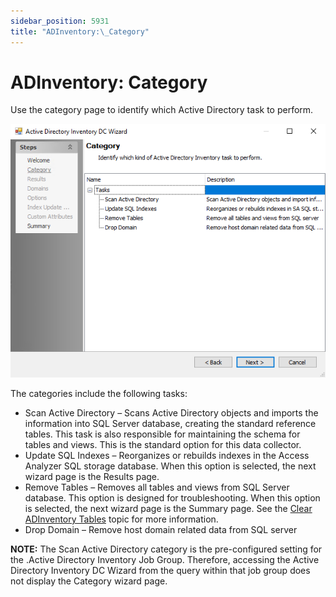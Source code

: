 ```yaml
---
sidebar_position: 5931
title: "ADInventory:\_Category"
---
```


# ADInventory: Category

Use the category page to identify which Active Directory task to perform.

![Active Directory Inventory DC Wizard Category page](../../../../../../../static/images/AccessAnalyzer_12.0/Content/Resources/Images/EnterpriseAuditor/Admin/DataCollector/ADInventory/Category.png "Active Directory Inventory DC Wizard Category page")

The categories include the following tasks:

* Scan Active Directory – Scans Active Directory objects and imports the information into SQL Server database, creating the standard reference tables. This task is also responsible for maintaining the schema for tables and views. This is the standard option for this data collector.
* Update SQL Indexes – Reorganizes or rebuilds indexes in the Access Analyzer SQL storage database. When this option is selected, the next wizard page is the Results page.
* Remove Tables – Removes all tables and views from SQL Server database. This option is designed for troubleshooting. When this option is selected, the next wizard page is the Summary page. See the [Clear ADInventory Tables](ClearTables#Clear_ADInventory_Tables "Clear ADInventory Tables") topic for more information.
* Drop Domain – Remove host domain related data from SQL server

**NOTE:** The Scan Active Directory category is the pre-configured setting for the .Active Directory Inventory Job Group. Therefore, accessing the Active Directory Inventory DC Wizard from the query within that job group does not display the Category wizard page.